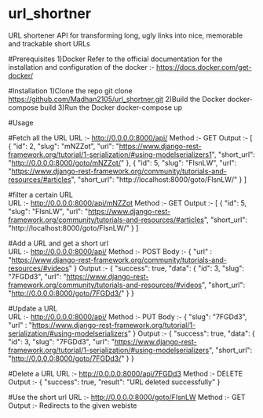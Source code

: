 # url_shortner
URL shortener  API for transforming long, ugly links into nice, memorable and trackable short URLs

#Prerequisites
1)Docker 
  Refer to the official documentation for the installation and configuration of the docker :- https://docs.docker.com/get-docker/
  
#Installation
1)Clone the repo
  git clone https://github.com/Madhan2105/url_shortner.git
2)Build the Docker
  docker-compose build
3)Run the Docker
  docker-compose up
  
#Usage

#Fetch all the URL
URL    :- http://0.0.0.0:8000/api/
Method :- GET
Output :- 
          [
              {
                  "id": 2,
                  "slug": "mNZZot",
                  "url": "https://www.django-rest-framework.org/tutorial/1-serialization/#using-modelserializers1",
                  "short_url": "http://0.0.0.0:8000/goto/mNZZot/"
              },
              {
                  "id": 5,
                  "slug": "FIsnLW",
                  "url": "https://www.django-rest-framework.org/community/tutorials-and-resources/#articles",
                  "short_url": "http://localhost:8000/goto/FIsnLW/"
              }
          ]
          
#filter a certain URL          
URL    :- http://0.0.0.0:8000/api/mNZZot
Method :- GET
Output :-
          [
              {
                  "id": 5,
                  "slug": "FIsnLW",
                  "url": "https://www.django-rest-framework.org/community/tutorials-and-resources/#articles",
                  "short_url": "http://localhost:8000/goto/FIsnLW/"
              }
          ]
          
#Add a URL and get a short url          
URL    :- http://0.0.0.0:8000/api/
Method :- POST
Body   :- 
          {
            "url" : "https://www.django-rest-framework.org/community/tutorials-and-resources/#videos"
          }
Output :-
          {
              "success": true,
              "data": {
                  "id": 3,
                  "slug": "7FGDd3",
                  "url": "https://www.django-rest-framework.org/community/tutorials-and-resources/#videos",
                  "short_url": "http://0.0.0.0:8000/goto/7FGDd3/"
              }
          }
          
#Update a URL     
URL    :- http://0.0.0.0:8000/api/
Method :- PUT
Body   :- 
          {
            "slug": "7FGDd3",
            "url" : "https://www.django-rest-framework.org/tutorial/1-serialization/#using-modelserializers"
          }
Output :-
          {
              "success": true,
              "data": {
                  "id": 3,
                  "slug": "7FGDd3",
                  "url": "https://www.django-rest-framework.org/tutorial/1-serialization/#using-modelserializers",
                  "short_url": "http://0.0.0.0:8000/goto/7FGDd3/"
              }
          }
          
#Delete a URL 
URL    :- http://0.0.0.0:8000/api/7FGDd3
Method :- DELETE
Output :- 
          {
              "success": true,
              "result": "URL deleted successfully"
          }
          
#Use the short url
URL    :- http://0.0.0.0:8000/goto/FIsnLW
Method :- GET
Output :- Redirects to the given webiste 
